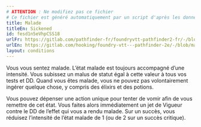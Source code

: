 ```yaml
---
# ATTENTION : Ne modifiez pas ce fichier
# Ce fichier est généré automatiquement par un script d'après les données du module Foundry VTT officiel et de sa traduction
title: Malade
titleEn: Sickened
id: fesd1n5eVhpCSS18
urlFr: https://gitlab.com/pathfinder-fr/foundryvtt-pathfinder2-fr/-/blob/master/data/conditionitems/fesd1n5eVhpCSS18.htm
urlEn: https://gitlab.com/hooking/foundry-vtt---pathfinder-2e/-/blob/master/packs/data/conditionitems.db/sickened.json
layout: conditions
---
```

Vous vous sentez malade. L’état malade est toujours accompagné d’une intensité. Vous subissez un malus de statut égal à cette valeur à tous vos tests et DD. Quand vous êtes malade, vous ne pouvez pas volontairement ingérer quelque chose, y compris des élixirs et des potions.

Vous pouvez dépenser une action unique pour tenter de vomir afin de vous remettre de cet état. Vous faites alors immédiatement un jet de Vigueur contre le DD de l’effet qui vous a rendu malade. Sur un succès, vous réduisez l’intensité de l’état malade de 1 (ou de 2 sur un succès critique).
